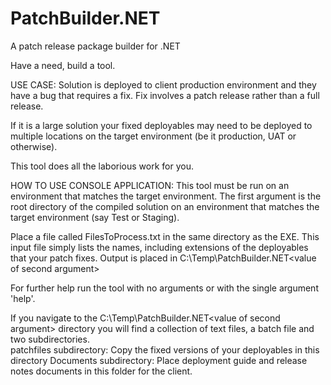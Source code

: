 PatchBuilder.NET
================

A patch release package builder for .NET

Have a need, build a tool.

USE CASE:
Solution is deployed to client production environment and they have a bug that requires a fix.
Fix involves a patch release rather than a full release.

If it is a large solution your fixed deployables may need to be deployed to multiple locations on the target environment (be it production, UAT or otherwise).

This tool does all the laborious work for you.

HOW TO USE CONSOLE APPLICATION:
This tool must be run on an environment that matches the target environment. 
The first argument is the root directory of the compiled solution on an environment that matches the target environment (say Test or Staging).

Place a file called FilesToProcess.txt in the same directory as the EXE.  This input file simply lists the names, including extensions of the deployables that your patch fixes.
Output is placed in C:\Temp\PatchBuilder.NET\<value of second argument>

For further help run the tool with no arguments or with the single argument 'help'.

If you navigate to the C:\Temp\PatchBuilder.NET\<value of second argument> directory you will find a collection of text files, a batch file and two subdirectories.  
patchfiles subdirectory:
Copy the fixed versions of your deployables in this directory
Documents subdirectory:
Place deployment guide and release notes documents in this folder for the client.
